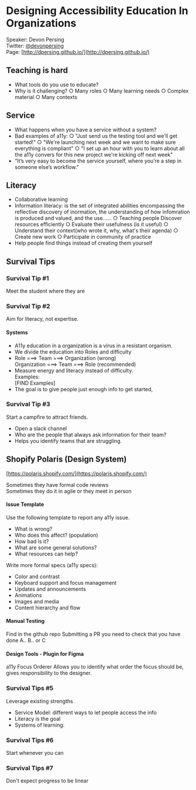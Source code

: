 # Designing Accessibility Education In Organizations
Speaker: Devon Persing  
Twitter: [@devonpersing](http://www.twitter.com/devonpersing)  
Page: [http://dpersing.github.io/](http://dpersing.github.io/)  

## Teaching is hard
- What tools do you use to educate?
- Why is it challenging?
    ○ Many roles
    ○ Many learning needs
    ○ Complex material
    ○ Many contexts

## Service 
- What happens when you have a service without a system?
- Bad examples of a11y:
    ○ "Just send us the testing tool and we'll get started!"
    ○ "We're launching next week and we want to make sure everything is compliant"
    ○ "I set up an hour with you to learn about all the a11y convers for this new project we're kicking off next week"
- “It’s very easy to become the service yourself, where you’re a step in someone else’s workflow.” 

## Literacy
- Collaborative learning
- Information literacy: is the set of integrated abilities encompassing the reflective discovery of inormation, the understanding of how infomration is produced and valued, and the use……
    ○ Teaching people Discover resources efficiently
    ○ Evaluate their usefulness (is it useful)
    ○ Understand their context(who wrote it, why, what's their agenda)
    ○ Create new work
    ○ Participate in community of practice 
- Help people find things instead of creating them yourself

## Survival Tips
### Survival Tip #1
Meet the student where they are

### Survival Tip #2
Aim for literacy, not expertise.

#### Systems
- A11y education in a organization is a virus in a resistant organism.
- We divide the education into Roles and difficulty 
- Role ===> Team ===> Organization (wrong)  
  Organization ===> Team ===> Role (recommended)
- Measure energy and literacy instead of difficulty.   
Examples:  
[FIND Examples]
- The goal is to give people just enough info to get started, 

### Survival Tip #3 
Start a campfire to attract friends.  
- Open a slack channel
- Who are the people that always ask information for their team? 
- Helps you identify teams that are struggling.


## Shopify Polaris (Design System)
[https://polaris.shopify.com/](https://polaris.shopify.com/)

Sometimes they have formal code reviews  
Sometimes they do it in agile or they meet in person  

#### Issue Template 
Use the following template to report any a11y issue.
- What is wrong?
- Who does this affect? (population)
- How bad is it?
- What are some general solutions?
- What resources can help?

Write more formal specs (a11y specs):
- Color and contrast
- Keyboard support and focus management
- Updates and announcements
- Animations
- Images and media
- Content hierarchy and flow
	
#### Manual Testing
Find in the github repo
Submitting a PR you need to check that you have done A.. B.. or C

#### Design Tools - Plugin for Figma
a11y Focus Orderer
Allows you to identify what order the focus should be, gives responsibility to the designer.



### Survival Tips #5
Leverage existing strengths
- Service Model: different ways to let people access the info
- Literacy is the goal
- Systems of learning: 

### Survival Tips #6 
Start whenever you can  

### Survival Tips #7 
Don't expect progress to be linear  

